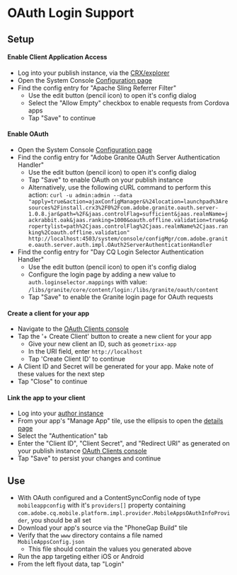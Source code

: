 # OAuth Login Support

## Setup

#### Enable Client Application Access

- Log into your publish instance, via the [CRX/explorer](http://localhost:4503/crx/explorer/login.jsp)
- Open the System Console [Configuration page](http://localhost:4503/system/console/configMgr)
- Find the config entry for "Apache Sling Referrer Filter"
    - Use the edit button (pencil icon) to open it's config dialog
    - Select the "Allow Empty" checkbox to enable requests from Cordova apps
    - Tap "Save" to continue

#### Enable OAuth

- Open the System Console [Configuration page](http://localhost:4503/system/console/configMgr)
- Find the config entry for "Adobe Granite OAuth Server Authentication Handler"
    - Use the edit button (pencil icon) to open it's config dialog
    - Tap "Save" to enable OAuth on your publish instance
    - Alternatively, use the following cURL command to perform this action: `curl -u admin:admin --data "apply=true&action=ajaxConfigManager&%24location=launchpad%3Aresources%2Finstall.crx3%2F0%2Fcom.adobe.granite.oauth.server-1.0.8.jar&path=%2F&jaas.controlFlag=sufficient&jaas.realmName=jackrabbit.oak&jaas.ranking=1000&oauth.offline.validation=true&propertylist=path%2Cjaas.controlFlag%2Cjaas.realmName%2Cjaas.ranking%2Coauth.offline.validation" http://localhost:4503/system/console/configMgr/com.adobe.granite.oauth.server.auth.impl.OAuth2ServerAuthenticationHandler`
- Find the config entry for "Day CQ Login Selector Authentication Handler"
    - Use the edit button (pencil icon) to open it's config dialog
    - Configure the login page by adding a new value to `auth.loginselector.mappings` with value: `/libs/granite/core/content/login:/libs/granite/oauth/content`
    - Tap "Save" to enable the Granite login page for OAuth requests

#### Create a client for your app

- Navigate to the [OAuth Clients console](http://localhost:4503/libs/granite/oauth/content/clients.html)
- Tap the '+ Create Client' button to create a new client for your app
    - Give your new client an ID, such as `geometrixx-app`
    - In the URI field, enter `http://localhost`
    - Tap 'Create Client ID' to continue
- A Client ID and Secret will be generated for your app. Make note of these values for the next step
- Tap "Close" to continue


#### Link the app to your client

- Log into your [author instance](http://localhost:4502/aem/apps.html/content/mobileapps)
- From your app's "Manage App" tile, use the ellipsis to open the [details page](http://localhost:4502/libs/mobileapps/admin/content/dashboard/appdetails.html/content/phonegap/geometrixx-outdoors/shell)
- Select the "Authentication" tab
- Enter the "Client ID", "Client Secret", and "Redirect URI" as generated on your publish instance [OAuth Clients console](http://localhost:4503/libs/granite/oauth/content/clients.html)
- Tap "Save" to persist your changes and continue


## Use

- With OAuth configured and a ContentSyncConfig node of type `mobileappconfig` with it's `providers[]` property containing `com.adobe.cq.mobile.platform.impl.provider.MobileAppsOAuthInfoProvider`, you should be all set
- Download your app's source via the "PhoneGap Build" tile
- Verify that the `www` directory contains a file named `MobileAppsConfig.json`
    - This file should contain the values you generated above
- Run the app targeting either iOS or Android
- From the left flyout data, tap "Login"
